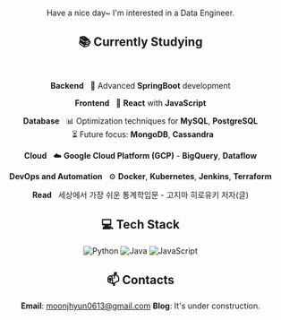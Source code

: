 <div align="center">

<br>
Have a nice day~ I'm interested in a Data Engineer.

<br>

## 📚 Currently Studying
<br>

**Backend**
  &nbsp; 🚀 Advanced **SpringBoot** development

**Frontend**
  &nbsp; 🎨 **React** with **JavaScript**

**Database**
  &nbsp; 📊 Optimization techniques for **MySQL**, **PostgreSQL**  
  &nbsp; ⏳ Future focus: **MongoDB**, **Cassandra**

**Cloud**
  &nbsp; ☁️ **Google Cloud Platform (GCP)** - **BigQuery**, **Dataflow**

**DevOps and Automation**
  &nbsp; ⚙️ **Docker**, **Kubernetes**, **Jenkins**, **Terraform**
  
**Read** 
  &nbsp; 세상에서 가장 쉬운 통계학입문 - 고지마 히로유키 저자(글)
<br>

## 💻 Tech Stack
![Python](https://img.shields.io/badge/Python-3776AB?style=flat&logo=python&logoColor=white)
![Java](https://img.shields.io/badge/Java-007396?style=flat&logo=java&logoColor=white)
![JavaScript](https://img.shields.io/badge/JavaScript-F7DF1E?style=flat&logo=javascript&logoColor=black)
<br>

## 📫 Contacts
**Email**: moonjhyun0613@gmail.com
**Blog**: It's under construction.

</div>
<!--![MacBook Pro 2019](https://img.shields.io/badge/Apple-MacBook_Pro_2019-999999?style=flat&logo=apple&logoColor=white) -->
